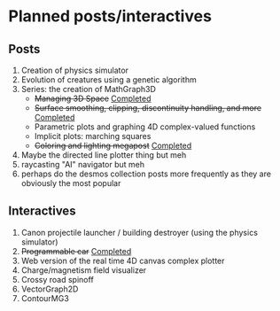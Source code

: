# Planned posts/interactives

## Posts
1. Creation of physics simulator
2. Evolution of creatures using a genetic algorithm
3. Series: the creation of MathGraph3D
   * ~~Managing 3D Space~~ [Completed](http://sambrunacini.com/creation-of-mathgraph3d-part-1-foundation/)
   * ~~Surface smoothing, clipping, discontinuity handling, and more~~ [Completed](http://sambrunacini.com/creation-of-mathgraph3d-part-2-surface-algorithms/)
   * Parametric plots and graphing 4D complex-valued functions
   * Implicit plots: marching squares
   * ~~Coloring and lighting megapost~~ [Completed](http://sambrunacini.com/creation-of-mathgraph3d-part-3-coloring-and-lighting/)
4. Maybe the directed line plotter thing but meh
5. raycasting "AI" navigator but meh
6. perhaps do the desmos collection posts more frequently as they are obviously the most popular


## Interactives
1. Canon projectile launcher / building destroyer (using the physics simulator)
2. ~~Programmable car~~ [Completed](http://plotter.sambrunacini.com/ProgrammableCar/)
3. Web version of the real time 4D canvas complex plotter
4. Charge/magnetism field visualizer
5. Crossy road spinoff
6. VectorGraph2D
7. ContourMG3
